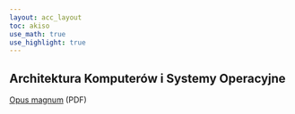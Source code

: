```yaml
---
layout: acc_layout
toc: akiso
use_math: true
use_highlight: true
---
```


Architektura Komputerów i Systemy Operacyjne
---

<a href="{{ site.baseurl }}/pdfs/sem3/akiso_opus_magnum_v6503.pdf">Opus magnum</a> (PDF)
